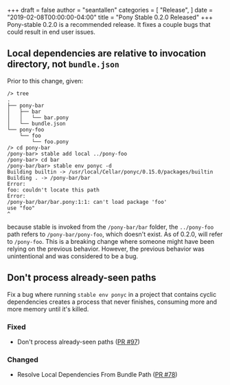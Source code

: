 +++
draft = false
author = "seantallen"
categories = [
    "Release",
]
date = "2019-02-08T00:00:00-04:00"
title = "Pony Stable 0.2.0 Released"
+++
Pony-stable 0.2.0 is a recommended release. It fixes a couple bugs that could result in end user issues.
<!--more-->

## Local dependencies are relative to invocation directory, not `bundle.json`

Prior to this change, given:

```
/> tree
.
├── pony-bar
│   ├── bar
│   │   └── bar.pony
│   └── bundle.json
└── pony-foo
    └── foo
        └── foo.pony
/> cd pony-bar
/pony-bar> stable add local ../pony-foo
/pony-bar> cd bar
/pony-bar/bar> stable env ponyc -d
Building builtin -> /usr/local/Cellar/ponyc/0.15.0/packages/builtin
Building . -> /pony-bar/bar
Error:
foo: couldn't locate this path
Error:
/pony-bar/bar/bar.pony:1:1: can't load package 'foo'
use "foo"
^
```
because stable is invoked from the `/pony-bar/bar` folder, the `../pony-foo` path refers to `/pony-bar/pony-foo`, which  doesn't exist. As of 0.2.0, will refer to `/pony-foo`. This is a breaking change where someone might have been relying on the previous behavior. However, the previous behavior was unintentional and was considered to be a bug.

## Don't process already-seen paths

Fix a bug where running `stable env ponyc` in a project that contains cyclic dependencies creates a process that never finishes, consuming more and more memory until it's killed.

### Fixed

- Don't process already-seen paths ([PR #97](https://github.com/ponylang/pony-stable/pull/97))

### Changed

- Resolve Local Dependencies From Bundle Path ([PR #78](https://github.com/ponylang/pony-stable/pull/78))